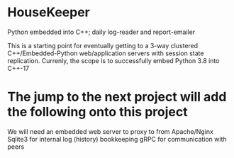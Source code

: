 # HouseKeeper
Python embedded into C++; daily log-reader and report-emailer

This is a starting point for eventually getting to a 3-way clustered C++/Embedded-Python 
web/application servers with session state replication.  Currenly, the scope is to 
successfully embed Python 3.8 into C++-17

# The jump to the next project will add the following onto this project

We will need an embedded web server to proxy to from Apache/Nginx
Sqlite3 for internal log (history) bookkeeping
gRPC for communication with peers


